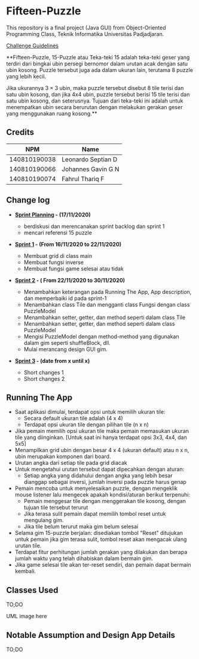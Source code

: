 # Fifteen-Puzzle

This repository is a final project (Java GUI) from Object-Oriented Programming Class, Teknik Informatika Universitas Padjadjaran. 

[Challenge Guidelines](challenge-guideline.md)

**Fifteen-Puzzle, 15-Puzzle atau Teka-teki 15 adalah teka-teki geser yang terdiri dari bingkai ubin persegi bernomor dalam urutan acak dengan satu ubin kosong. Puzzle tersebut juga ada dalam ukuran lain, terutama 8 puzzle yang lebih kecil. 

Jika ukurannya 3 × 3 ubin, maka puzzle tersebut disebut 8 tile terisi dan satu ubin kosong, dan jika 4x4 ubin, puzzle tersebut berisi 15 tile terisi dan satu ubin kosong, dan seterusnya. Tujuan dari teka-teki ini adalah untuk menempatkan ubin secara berurutan dengan melakukan gerakan geser yang menggunakan ruang kosong.**

## Credits
| NPM           | Name        |
| ------------- |-------------|
| 140810190038  | Leonardo Septian D    |
| 140810190066  | Johannes Gavin G N    |
| 140810190074  | Fahrul Thariq F |

## Change log
- **[Sprint Planning](changelog/sprint-planning.md) - (17/11/2020)** 
   -  berdiskusi dan merencanakan sprint backlog dan sprint 1
   -  mencari referensi 15 puzzle

- **[Sprint 1](changelog/sprint-1.md) - (From 16/11/2020 to 22/11/2020)** 
   - Membuat grid di class main
   - Membuat fungsi inverse
   - Membuat fungsi game selesai atau tidak

- **[Sprint 2](changelog/sprint-2.md) - ( From 22/11/2020 to 30/11/2020)** 
   - Menambahkan keterangan pada Running The App, App description, dan memperbaiki id pada sprint-1
   - Menambahkan class Tile dan mengganti class Fungsi dengan class PuzzleModel
   - Menambahkan setter, getter, dan method seperti dalam class Tile
   - Menambahkan setter, getter, dan method seperti dalam class PuzzleModel
   - Mengisi PuzzleModel dengan method-method yang digunakan dalam gim seperti shuffleBlock, dll.
   - Mulai merancang design GUI gim.

   
- **[Sprint 3](changelog/sprint-3.md) - (date from x until x)** 
   - Short changes 1
   - Short changes 2

## Running The App

* Saat aplikasi dimulai, terdapat opsi untuk memilih ukuran tile:
   - Secara default ukuran tile adalah (4 x 4)
   - Terdapat opsi ukuran tile dengan pilihan tile (n x n)<br>
* Jika pemain memilih opsi ukuran tile maka pemain memasukan ukuran tile yang diinginkan. [Untuk saat ini hanya terdapat opsi 3x3, 4x4, dan 5x5]
* Menampilkan grid ubin dengan besar 4 x 4 (ukuran default) atau n x n, ubin merupakan komponen dari board.
*  Urutan angka dari setiap tile pada grid diacak
* Untuk mengetahui urutan tersebut dapat dipecahkan dengan aturan:
   - Setiap angka yang didahului dengan angka yang lebih besar dianggap sebagai inversi, jumlah inversi pada puzzle harus genap
* Pemain mencoba untuk menyelesaikan puzzle, dengan mengeklik mouse listener lalu mengecek apakah kondisi/aturan berikut terpenuhi:
   - Pemain menggesar tile dengan menggerakan tile kosong, dengan tujuan tile tersebut terurut
   - Jika terasa sulit pemain dapat memilih tombol reset untuk mengulang gim.
   - Jika tile belum terurut maka gim belum selesai
* Selama gim 15-puzzle berjalan: disediakan tombol "Reset" ditujukan untuk pemain jika gim terasa sulit, tombol reset akan mengacak ulang urutan tile. 
* Terdapat fitur perhitungan jumlah gerakan yang dilakukan dan berapa jumlah waktu yang telah dihabiskan dalam bermain gim.
* Jika game selesai tile akan ter-reset sendiri, dan pemain dapat bermain kembali.

## Classes Used

TO;DO

UML image here

## Notable Assumption and Design App Details

TO;DO